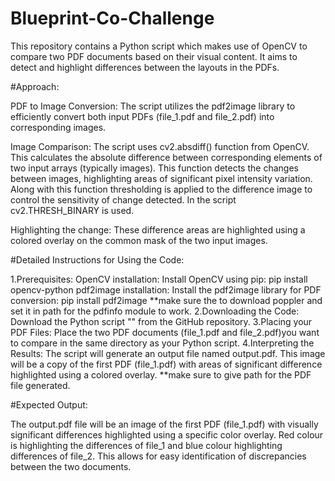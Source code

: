 # Blueprint-Co-Challenge

This repository contains a Python script which makes use of OpenCV to compare two PDF documents based on their visual content. It aims to detect and highlight differences between the layouts in the PDFs.

#Approach:

PDF to Image Conversion: 
The script utilizes the pdf2image library to efficiently convert both input PDFs (file_1.pdf and file_2.pdf) into corresponding images.

Image Comparison:
The script uses cv2.absdiff() function from OpenCV. This calculates the absolute difference between corresponding elements of two input arrays (typically images). This function detects the changes between images, highlighting areas of significant pixel intensity variation.
Along with this function thresholding is applied to the difference image to control the sensitivity of change detected. In the script cv2.THRESH_BINARY is used.

Highlighting the change: 
These difference areas are highlighted using a colored overlay on the common mask of the two input images.

#Detailed Instructions for Using the Code:

1.Prerequisites:
OpenCV installation: Install OpenCV using pip:
  pip install opencv-python
pdf2image installation: Install the pdf2image library for PDF conversion:
  pip install pdf2image
  **make sure the to download poppler and set it in path for the pdfinfo module to work.
2.Downloading the Code:
Download the Python script "" from the GitHub repository.
3.Placing your PDF Files:
Place the two PDF documents (file_1.pdf and file_2.pdf)you want to compare in the same directory as your Python script.
4.Interpreting the Results:
The script will generate an output file named output.pdf. This image will be a copy of the first PDF (file_1.pdf) with areas of significant difference highlighted using a colored overlay.
**make sure to give path for the PDF file generated.


#Expected Output:

The output.pdf file will be an image of the first PDF (file_1.pdf) with visually significant differences highlighted using a specific color overlay. Red colour is highlighting the differences of file_1 and blue colour highlighting differences of file_2. This allows for easy identification of discrepancies between the two documents.



